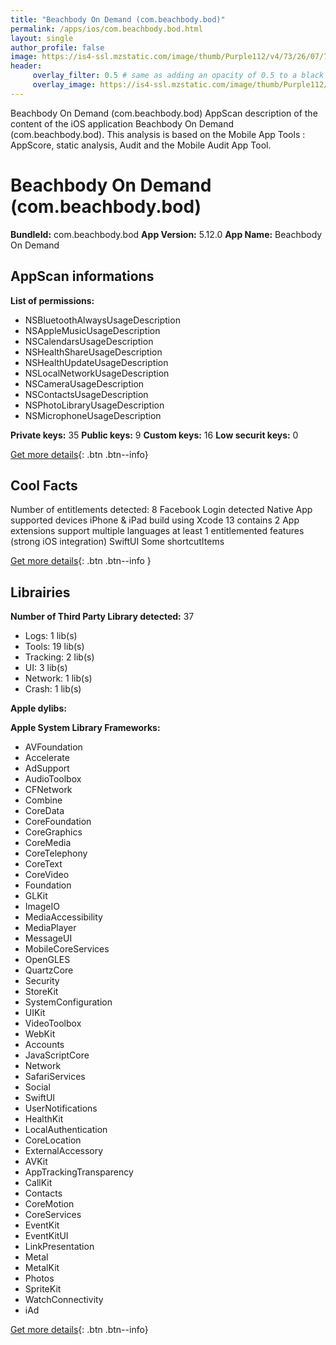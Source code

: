 ```yaml
---
title: "Beachbody On Demand (com.beachbody.bod)"
permalink: /apps/ios/com.beachbody.bod.html
layout: single
author_profile: false
image: https://is4-ssl.mzstatic.com/image/thumb/Purple112/v4/73/26/07/73260776-c70d-4174-a258-49467ef0f85a/AppIcon-0-0-1x_U007emarketing-0-7-0-85-220.png/512x512bb.jpg
header: 
     overlay_filter: 0.5 # same as adding an opacity of 0.5 to a black background
     overlay_image: https://is4-ssl.mzstatic.com/image/thumb/Purple112/v4/73/26/07/73260776-c70d-4174-a258-49467ef0f85a/AppIcon-0-0-1x_U007emarketing-0-7-0-85-220.png/512x512bb.jpg
---
```

Beachbody On Demand (com.beachbody.bod) AppScan description of the content of the iOS application Beachbody On Demand (com.beachbody.bod). This analysis is based on the Mobile App Tools : AppScore, static analysis, Audit and the Mobile Audit App Tool.

# Beachbody On Demand (com.beachbody.bod)

**BundleId:** com.beachbody.bod
**App Version:** 5.12.0
**App Name:** Beachbody On Demand


## AppScan informations 

**List of permissions:** 
- NSBluetoothAlwaysUsageDescription
- NSAppleMusicUsageDescription
- NSCalendarsUsageDescription
- NSHealthShareUsageDescription
- NSHealthUpdateUsageDescription
- NSLocalNetworkUsageDescription
- NSCameraUsageDescription
- NSContactsUsageDescription
- NSPhotoLibraryUsageDescription
- NSMicrophoneUsageDescription
  
  
**Private keys:** 35
**Public keys:** 9
**Custom keys:** 16
**Low securit keys:** 0
  
[Get more details](/pricing.html){: .btn .btn--info}

## Cool Facts

Number of entitlements detected: 8
Facebook Login detected
Native App
supported devices iPhone & iPad
build using Xcode 13
contains 2 App extensions
support multiple languages
at least 1 entitlemented features (strong iOS integration)
SwiftUI
Some shortcutItems 
  
[Get more details](/pricing.html){: .btn .btn--info }

## Librairies 
**Number of Third Party Library detected:** 37
- Logs: 1 lib(s)
- Tools: 19 lib(s)
- Tracking: 2 lib(s)
- UI: 3 lib(s)
- Network: 1 lib(s)
- Crash: 1 lib(s)


**Apple dylibs:**


**Apple System Library Frameworks:**
- AVFoundation
- Accelerate
- AdSupport
- AudioToolbox
- CFNetwork
- Combine
- CoreData
- CoreFoundation
- CoreGraphics
- CoreMedia
- CoreTelephony
- CoreText
- CoreVideo
- Foundation
- GLKit
- ImageIO
- MediaAccessibility
- MediaPlayer
- MessageUI
- MobileCoreServices
- OpenGLES
- QuartzCore
- Security
- StoreKit
- SystemConfiguration
- UIKit
- VideoToolbox
- WebKit
- Accounts
- JavaScriptCore
- Network
- SafariServices
- Social
- SwiftUI
- UserNotifications
- HealthKit
- LocalAuthentication
- CoreLocation
- ExternalAccessory
- AVKit
- AppTrackingTransparency
- CallKit
- Contacts
- CoreMotion
- CoreServices
- EventKit
- EventKitUI
- LinkPresentation
- Metal
- MetalKit
- Photos
- SpriteKit
- WatchConnectivity
- iAd


  
[Get more details](/pricing.html){: .btn .btn--info}

